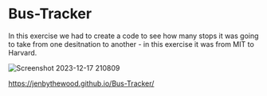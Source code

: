 # Bus-Tracker

In this exercise we had to create a code to see how many stops it was going to take from one desitnation to another - in this exercise it was from MIT to Harvard.

![Screenshot 2023-12-17 210809](https://github.com/jenbythewood/Bus-Tracker/assets/145355065/5784684b-8aee-4527-a9b0-c1ad161b5784)

https://jenbythewood.github.io/Bus-Tracker/
